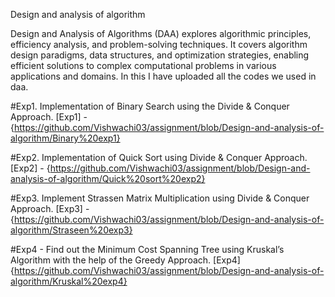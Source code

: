 Design and analysis of algorithm

Design and Analysis of Algorithms (DAA) explores algorithmic principles, efficiency analysis, and problem-solving techniques. It covers algorithm design paradigms, data structures, and optimization strategies, enabling efficient solutions to complex computational problems in various applications and domains. In this I have uploaded all the codes we used in daa.

#Exp1. Implementation of Binary Search using the Divide & Conquer Approach.
[Exp1] - {https://github.com/Vishwachi03/assignment/blob/Design-and-analysis-of-algorithm/Binary%20exp1}

#Exp2. Implementation of Quick Sort using Divide & Conquer Approach.
[Exp2] - {https://github.com/Vishwachi03/assignment/blob/Design-and-analysis-of-algorithm/Quick%20sort%20exp2}

#Exp3. Implement Strassen Matrix Multiplication using Divide & Conquer Approach.
[Exp3]  -  {https://github.com/Vishwachi03/assignment/blob/Design-and-analysis-of-algorithm/Straseen%20exp3}

#Exp4 - Find out the Minimum Cost Spanning Tree using Kruskal’s Algorithm with the help of the Greedy Approach.
[Exp4] {https://github.com/Vishwachi03/assignment/blob/Design-and-analysis-of-algorithm/Kruskal%20exp4}
